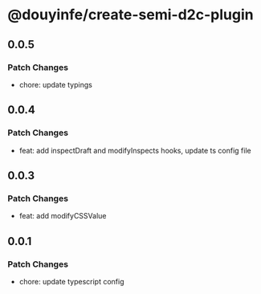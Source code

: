 # @douyinfe/create-semi-d2c-plugin

## 0.0.5

### Patch Changes

- chore: update typings

## 0.0.4

### Patch Changes

- feat: add inspectDraft and modifyInspects hooks, update ts config file

## 0.0.3

### Patch Changes

- feat: add modifyCSSValue

## 0.0.1

### Patch Changes

- chore: update typescript config

